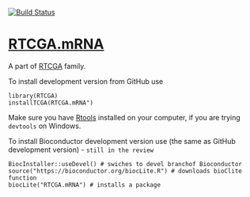 [![Build Status](http://bioconductor.org/shields/build/devel/data-experiment/RTCGA.mRNA.svg)](http://bioconductor.org/checkResults/devel/data-experiment-LATEST/RTCGA.mRNA/)
# [RTCGA.mRNA](http://bioconductor.org/packages/RTCGA.mRNA/)

A part of [RTCGA](https://github.com/RTCGA) family.

To install development version from GitHub use

````{R}
library(RTCGA)
installTCGA(RTCGA.mRNA")
````

Make sure you have [Rtools](https://cran.r-project.org/bin/windows/Rtools/) installed on your computer, if you are trying `devtools` on Windows.

To install Bioconductor development version use (the same as GitHub development version) - `still in the review`

````{R}
BiocInstaller::useDevel() # swiches to devel branchof Bioconductor
source("https://bioconductor.org/biocLite.R") # downloads bioClite function
biocLite("RTCGA.mRNA") # installs a package
````

